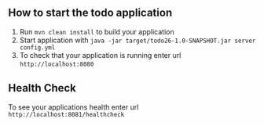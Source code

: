 
How to start the todo application
---

1. Run `mvn clean install` to build your application
1. Start application with `java -jar target/todo26-1.0-SNAPSHOT.jar server config.yml`
1. To check that your application is running enter url `http://localhost:8080`

Health Check
---

To see your applications health enter url `http://localhost:8081/healthcheck`

